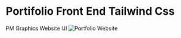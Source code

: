 # Portifolio Front End Tailwind Css
 PM Graphics Website UI
![Portfolio Website](./IMG/PM%20Graphics.jpg)
